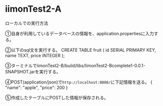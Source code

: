 # iimonTest2-A
ローカルでの実行方法

①自身が利用しているデータベースの情報を、application.propertiesに入力する。

②以下のsql文を実行する。 CREATE TABLE fruit ( id SERIAL PRIMARY KEY, name TEXT, price INTEGER );

③ターミナルでiimonTest2-B/build/libs/IimonTest2-Bcomplete1-0.0.1-SNAPSHOT.jarを実行する。

④POST(application/json)で`http://localhost:8080/`に下記情報を送る。 { "name": "apple", "price": 200 }

⑤作成したテーブルにPOSTした情報が保存される。
